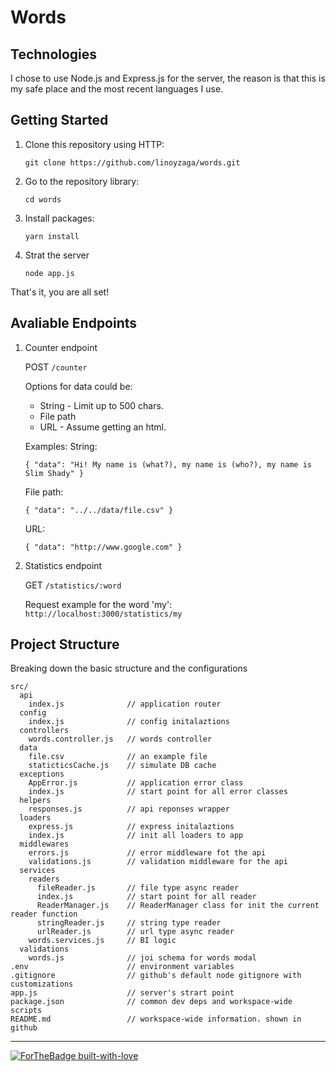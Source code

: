 # Words

## Technologies

I chose to use Node.js and Express.js for the server, the reason is that this is my safe place and the most recent languages I use.

## Getting Started

1. Clone this repository using HTTP:

   `git clone https://github.com/linoyzaga/words.git`

2. Go to the repository library:

   `cd words`

3. Install packages:

   `yarn install`

4. Strat the server

   `node app.js`

That's it, you are all set!

## Avaliable Endpoints

1. Counter endpoint

   POST `/counter`

   Options for data could be:

   - String - Limit up to 500 chars.
   - File path
   - URL - Assume getting an html.

   Examples:
   String:

   `{ "data": "Hi! My name is (what?), my name is (who?), my name is Slim Shady" }`

   File path:

   `{ "data": "../../data/file.csv" }`

   URL:

   `{ "data": "http://www.google.com" }`

2. Statistics endpoint

   GET `/statistics/:word`

   Request example for the word 'my': `http://localhost:3000/statistics/my`

## Project Structure

Breaking down the basic structure and the configurations

```
src/
  api
    index.js              // application router
  config
    index.js              // config initalaztions
  controllers
    words.controller.js   // words controller
  data
    file.csv              // an example file
    staticticsCache.js    // simulate DB cache
  exceptions
    AppError.js           // application error class
    index.js              // start point for all error classes
  helpers
    responses.js          // api reponses wrapper
  loaders
    express.js            // express initalaztions
    index.js              // init all loaders to app
  middlewares
    errors.js             // error middleware fot the api
    validations.js        // validation middleware for the api
  services
    readers
      fileReader.js       // file type async reader
      index.js            // start point for all reader
      ReaderManager.js    // ReaderManager class for init the current reader function
      stringReader.js     // string type reader
      urlReader.js        // url type async reader
    words.services.js     // BI logic
  validations
    words.js              // joi schema for words modal
.env                      // environment variables
.gitignore                // github's default node gitignore with customizations
app.js                    // server's strart point
package.json              // common dev deps and workspace-wide scripts
README.md                 // workspace-wide information. shown in github
```

---

[![ForTheBadge built-with-love](http://ForTheBadge.com/images/badges/built-with-love.svg)](https://github.com/linoyzaga/words.git)
